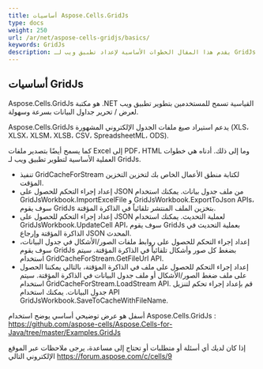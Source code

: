 ```yaml
---
title: أساسيات Aspose.Cells.GridJs
type: docs
weight: 250
url: /ar/net/aspose-cells-gridjs/basics/
keywords: GridJs
description: يقدم هذا المقال الخطوات الأساسية لإعداد تطبيق ويب لـ GridJs.
---
```


## أساسيات GridJs

Aspose.Cells.GridJs هو مكتبة .NET القياسية تسمح للمستخدمين بتطوير تطبيق ويب لعرض / تحرير جداول البيانات بسرعة وسهولة. 

Aspose.Cells.GridJs يدعم استيراد صيغ ملفات الجدول الإلكتروني المشهورة (XLS، XLSX، XLSM، XLSB، CSV، SpreadsheetML، ODS).

كما يسمح أيضًا بتصدير ملفات Excel إلى PDF، HTML وما إلى ذلك. أدناه هي خطوات العملية الأساسية لتطوير تطبيق ويب لـ GridJs.

- تنفيذ GridCacheForStream لكتابة منطق الأعمال الخاص بك لتخزين التخزين المؤقت.
- إعداد إجراء التحكم للحصول على JSON من ملف جدول بيانات. يمكنك استخدام GridJsWorkbook.ImportExcelFile و GridJsWorkbook.ExportToJson APIs، سوف يقوم GridJs بتخزين الملف المنتشر تلقائياً في الذاكرة المؤقتة.
- إعداد إجراء التحكم للحصول على JSON لعملية التحديث. يمكنك استخدام GridJsWorkbook.UpdateCell API، سوف يقوم GridJs بعملية التحديث في الذاكرة المؤقتة وإرجاع JSON المحدث.
- إعداد إجراء التحكم للحصول على روابط ملفات الصور/الأشكال في جدول البيانات، سوف يقوم GridJs بضغط كل صور وأشكال تلقائياً في الذاكرة المؤقتة. سيتم استخدام GridCacheForStream.GetFileUrl API.
- إعداد إجراء التحكم للحصول على ملف في الذاكرة المؤقتة، بالتالي يمكننا الحصول على ملف ضغط الصور/الأشكال أو ملف جدول البيانات في الذاكرة المؤقتة. سيتم استخدام GridCacheForStream.LoadStream API.
قم بإعداد إجراء تحكم لتنزيل جدول البيانات. يمكنك استخدام API GridJsWorkbook.SaveToCacheWithFileName.

أسفل هو عرض توضيحي أساسي يوضح استخدام Aspose.Cells.GridJs : https://github.com/aspose-cells/Aspose.Cells-for-Java/tree/master/Examples.GridJs


إذا كان لديك أي أسئلة أو متطلبات أو تحتاج إلى مساعدة، يرجى ملاحظات عبر الموقع الإلكتروني التالي https://forum.aspose.com/c/cells/9
